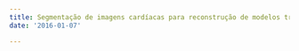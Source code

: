 ```yaml
---
title: Segmentação de imagens cardíacas para reconstrução de modelos tridimensionais
date: '2016-01-07'

---
```


